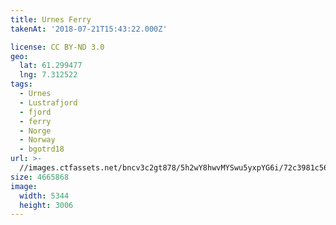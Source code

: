 ```yaml
---
title: Urnes Ferry
takenAt: '2018-07-21T15:43:22.000Z'

license: CC BY-ND 3.0
geo:
  lat: 61.299477
  lng: 7.312522
tags:
  - Urnes
  - Lustrafjord
  - fjord
  - ferry
  - Norge
  - Norway
  - bgotrd18
url: >-
  //images.ctfassets.net/bncv3c2gt878/5h2wY8hwvMYSwu5yxpYG6i/72c3981c56877c9067062037d14237f6/urnes-ferry_29989981008_o
size: 4665868
image:
  width: 5344
  height: 3006
---
```


